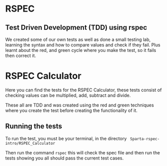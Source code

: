 # RSPEC

## Test Driven Development (TDD) using rspec

We created some of our own tests as well as done a small testing lab, learning the syntax and how to compare values and check if they fail. Plus learnt about the red, and green cycle where you make the test, so it fails then correct it.

# RSPEC Calculator 

Here you can find the tests for the RSPEC Calculator, these tests consist of checking values can be multiplied, add, subtract and divide.

These all are TDD and was created using the red and green techniques where you create the test before creating the functionality of it.

## Running the tests

To run the test, you must be your terminal, in the directory ``` Sparta-rspec-intro/RSPEC_Calculator``` 

Then run the command ```rspec``` this will check the spec file and then run the tests showing you all should pass the current test cases.
